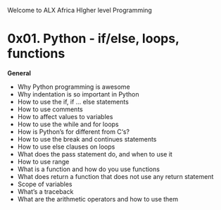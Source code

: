 Welcome to ALX Africa HIgher level Programming
# 0x01. Python - if/else, loops, functions
**General**
-  Why Python programming is awesome
-  Why indentation is so important in Python
-  How to use the if, if ... else statements
-  How to use comments
-  How to affect values to variables
-  How to use the while and for loops
-  How is Python’s for different from C‘s?
-  How to use the break and continues statements
-  How to use else clauses on loops
-  What does the pass statement do, and when to use it
-  How to use range
-  What is a function and how do you use functions
-  What does return a function that does not use any return statement
-  Scope of variables
-  What’s a traceback
-  What are the arithmetic operators and how to use them
